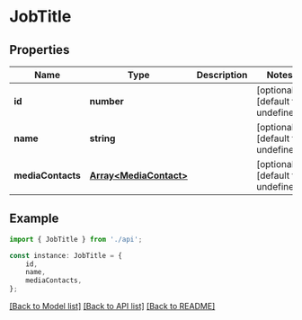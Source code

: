 # JobTitle


## Properties

Name | Type | Description | Notes
------------ | ------------- | ------------- | -------------
**id** | **number** |  | [optional] [default to undefined]
**name** | **string** |  | [optional] [default to undefined]
**mediaContacts** | [**Array&lt;MediaContact&gt;**](MediaContact.md) |  | [optional] [default to undefined]

## Example

```typescript
import { JobTitle } from './api';

const instance: JobTitle = {
    id,
    name,
    mediaContacts,
};
```

[[Back to Model list]](../README.md#documentation-for-models) [[Back to API list]](../README.md#documentation-for-api-endpoints) [[Back to README]](../README.md)
